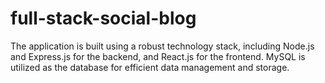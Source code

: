 # full-stack-social-blog
 The application is built using a robust technology stack, including Node.js and Express.js for the backend, and React.js for the frontend. MySQL is utilized as the database for efficient data management and storage.
